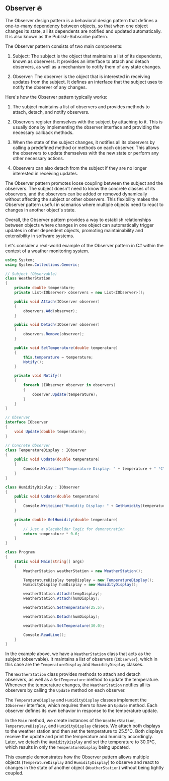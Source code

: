 ## Observer 🔥
The Observer design pattern is a behavioral design pattern that defines a one-to-many dependency between objects, so that when one object changes its state, all its dependents are notified and updated automatically. It is also known as the Publish-Subscribe pattern.

The Observer pattern consists of two main components:

1. Subject: The subject is the object that maintains a list of its dependents, known as observers. It provides an interface to attach and detach observers, as well as a mechanism to notify them of any state changes.

2. Observer: The observer is the object that is interested in receiving updates from the subject. It defines an interface that the subject uses to notify the observer of any changes.

Here's how the Observer pattern typically works:

1. The subject maintains a list of observers and provides methods to attach, detach, and notify observers.

2. Observers register themselves with the subject by attaching to it. This is usually done by implementing the observer interface and providing the necessary callback methods.

3. When the state of the subject changes, it notifies all its observers by calling a predefined method or methods on each observer. This allows the observers to update themselves with the new state or perform any other necessary actions.

4. Observers can also detach from the subject if they are no longer interested in receiving updates.

The Observer pattern promotes loose coupling between the subject and the observers. The subject doesn't need to know the concrete classes of its observers, and the observers can be added or removed dynamically without affecting the subject or other observers. This flexibility makes the Observer pattern useful in scenarios where multiple objects need to react to changes in another object's state.

Overall, the Observer pattern provides a way to establish relationships between objects where changes in one object can automatically trigger updates in other dependent objects, promoting maintainability and extensibility in software systems.

Let's consider a real-world example of the Observer pattern in C# within the context of a weather monitoring system.

```csharp
using System;
using System.Collections.Generic;

// Subject (Observable)
class WeatherStation
{
    private double temperature;
    private List<IObserver> observers = new List<IObserver>();

    public void Attach(IObserver observer)
    {
        observers.Add(observer);
    }

    public void Detach(IObserver observer)
    {
        observers.Remove(observer);
    }

    public void SetTemperature(double temperature)
    {
        this.temperature = temperature;
        Notify();
    }

    private void Notify()
    {
        foreach (IObserver observer in observers)
        {
            observer.Update(temperature);
        }
    }
}

// Observer
interface IObserver
{
    void Update(double temperature);
}

// Concrete Observer
class TemperatureDisplay : IObserver
{
    public void Update(double temperature)
    {
        Console.WriteLine("Temperature Display: " + temperature + " °C");
    }
}

class HumidityDisplay : IObserver
{
    public void Update(double temperature)
    {
        Console.WriteLine("Humidity Display: " + GetHumidity(temperature) + " %");
    }

    private double GetHumidity(double temperature)
    {
        // Just a placeholder logic for demonstration
        return temperature * 0.6;
    }
}

class Program
{
    static void Main(string[] args)
    {
        WeatherStation weatherStation = new WeatherStation();

        TemperatureDisplay tempDisplay = new TemperatureDisplay();
        HumidityDisplay humDisplay = new HumidityDisplay();

        weatherStation.Attach(tempDisplay);
        weatherStation.Attach(humDisplay);

        weatherStation.SetTemperature(25.5);

        weatherStation.Detach(humDisplay);

        weatherStation.SetTemperature(30.0);

        Console.ReadLine();
    }
}
```

In the example above, we have a `WeatherStation` class that acts as the subject (observable). It maintains a list of observers (`IObserver`), which in this case are the `TemperatureDisplay` and `HumidityDisplay` classes. 

The `WeatherStation` class provides methods to attach and detach observers, as well as a `SetTemperature` method to update the temperature. Whenever the temperature changes, the `WeatherStation` notifies all its observers by calling the `Update` method on each observer.

The `TemperatureDisplay` and `HumidityDisplay` classes implement the `IObserver` interface, which requires them to have an `Update` method. Each observer defines its own behavior in response to the temperature update.

In the `Main` method, we create instances of the `WeatherStation`, `TemperatureDisplay`, and `HumidityDisplay` classes. We attach both displays to the weather station and then set the temperature to 25.5°C. Both displays receive the update and print the temperature and humidity accordingly. Later, we detach the `HumidityDisplay` and set the temperature to 30.0°C, which results in only the `TemperatureDisplay` being updated.

This example demonstrates how the Observer pattern allows multiple objects (`TemperatureDisplay` and `HumidityDisplay`) to observe and react to changes in the state of another object (`WeatherStation`) without being tightly coupled.